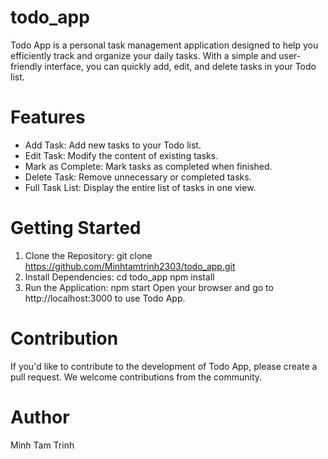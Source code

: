 # todo_app
Todo App is a personal task management application designed to help you efficiently track and organize your daily tasks. With a simple and user-friendly interface, you can quickly add, edit, and delete tasks in your Todo list.

# Features
- Add Task: Add new tasks to your Todo list.
- Edit Task: Modify the content of existing tasks.
- Mark as Complete: Mark tasks as completed when finished.
- Delete Task: Remove unnecessary or completed tasks.
- Full Task List: Display the entire list of tasks in one view.

# Getting Started
1. Clone the Repository:
git clone https://github.com/Minhtamtrinh2303/todo_app.git
2. Install Dependencies:
cd todo_app
npm install
3. Run the Application:
npm start
Open your browser and go to http://localhost:3000 to use Todo App.

# Contribution
If you'd like to contribute to the development of Todo App, please create a pull request. We welcome contributions from the community.

# Author
Minh Tam Trinh
